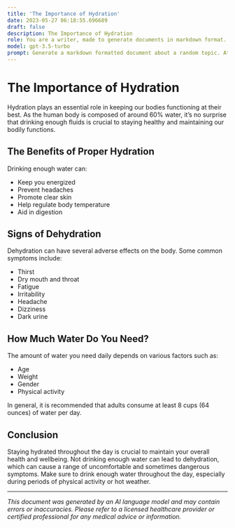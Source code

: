 ```yaml
---
title: 'The Importance of Hydration'
date: 2023-05-27 06:18:55.696689
draft: false
description: The Importance of Hydration
role: You are a writer, made to generate documents in markdown format. It is very important that all of the documents you generate are in valid markdown format.
model: gpt-3.5-turbo
prompt: Generate a markdown formatted document about a random topic. At the bottom, include a disclaimer explaining that the document was generated by you. The first line of the document should be the title. Make sure that the entire document is in proper markdown format, using a mix of various tags to make the document visually appealing.
---
```


# The Importance of Hydration

Hydration plays an essential role in keeping our bodies functioning at their best. As the human body is composed of around 60% water, it’s no surprise that drinking enough fluids is crucial to staying healthy and maintaining our bodily functions.

## The Benefits of Proper Hydration

Drinking enough water can:

- Keep you energized
- Prevent headaches
- Promote clear skin
- Help regulate body temperature
- Aid in digestion

## Signs of Dehydration

Dehydration can have several adverse effects on the body. Some common symptoms include:

- Thirst
- Dry mouth and throat
- Fatigue
- Irritability
- Headache
- Dizziness
- Dark urine

## How Much Water Do You Need?

The amount of water you need daily depends on various factors such as:

- Age
- Weight
- Gender
- Physical activity

In general, it is recommended that adults consume at least 8 cups (64 ounces) of water per day.

## Conclusion

Staying hydrated throughout the day is crucial to maintain your overall health and wellbeing. Not drinking enough water can lead to dehydration, which can cause a range of uncomfortable and sometimes dangerous symptoms. Make sure to drink enough water throughout the day, especially during periods of physical activity or hot weather.

---

*This document was generated by an AI language model and may contain errors or inaccuracies. Please refer to a licensed healthcare provider or certified professional for any medical advice or information.*